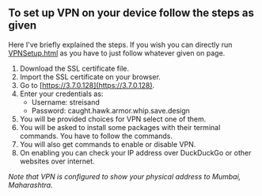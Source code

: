 ## To set up VPN on your device follow the steps as given

Here I've briefly explained the steps. If you wish you can directly run [VPNSetup.html](VPNSetup.html) as you have to just follow whatever given on page.
1. Download the SSL certificate file.
2. Import the SSL certificate on your browser.
3. Go to [https://3.7.0.128](https://3.7.0.128).
4. Enter your credentials as:
   - Username: streisand
   - Password: caught.hawk.armor.whip.save.design
5. You will be provided choices for VPN select one of them.
6. You will be asked to install some packages with their terminal commands. You have to follow the commands.
7. You will also get commands to enable or disable VPN.
8. On enabling you can check your IP address over DuckDuckGo or other websites over internet. 

*Note that VPN is configured to show your physical address to Mumbai, Maharashtra.*